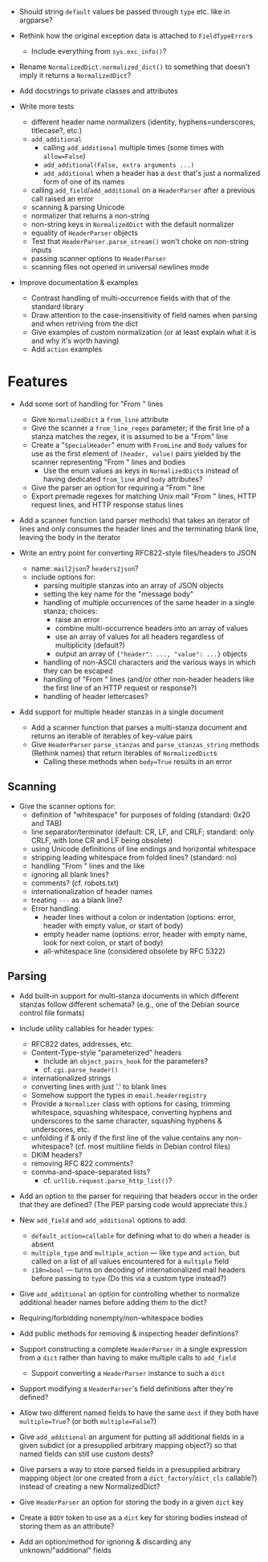 - Should string `default` values be passed through `type` etc. like in
  argparse?
- Rethink how the original exception data is attached to `FieldTypeError`s
    - Include everything from `sys.exc_info()`?
- Rename `NormalizedDict.normalized_dict()` to something that doesn't imply it
  returns a `NormalizedDict`?
- Add docstrings to private classes and attributes

- Write more tests
    - different header name normalizers (identity, hyphens=underscores,
      titlecase?, etc.)
    - `add_additional`
        - calling `add_additional` multiple times (some times with
          `allow=False`)
        - `add_additional(False, extra arguments ...)`
        - `add_additional` when a header has a `dest` that's just a normalized
          form of one of its names
    - calling `add_field`/`add_additional` on a `HeaderParser` after a previous
      call raised an error
    - scanning & parsing Unicode
    - normalizer that returns a non-string
    - non-string keys in `NormalizedDict` with the default normalizer
    - equality of `HeaderParser` objects
    - Test that `HeaderParser.parse_stream()` won't choke on non-string inputs
    - passing scanner options to `HeaderParser`
    - scanning files not opened in universal newlines mode

- Improve documentation & examples
    - Contrast handling of multi-occurrence fields with that of the standard
      library
    - Draw attention to the case-insensitivity of field names when parsing and
      when retriving from the dict
    - Give examples of custom normalization (or at least explain what it is and
      why it's worth having)
    - Add `action` examples


Features
========
- Add some sort of handling for "From " lines
    - Give `NormalizedDict` a `from_line` attribute
    - Give the scanner a `from_line_regex` parameter; if the first line of a
      stanza matches the regex, it is assumed to be a "From" line
    - Create a "`SpecialHeader`" enum with `FromLine` and `Body` values for use
      as the first element of `(header, value)` pairs yielded by the scanner
      representing "From " lines and bodies
        - Use the enum values as keys in `NormalizedDict`s instead of having
          dedicated `from_line` and `body` attributes?
    - Give the parser an option for requiring a "From " line
    - Export premade regexes for matching Unix mail "From " lines, HTTP
      request lines, and HTTP response status lines

- Add a scanner function (and parser methods) that takes an iterator of lines
  and only consumes the header lines and the terminating blank line, leaving
  the body in the iterator

- Write an entry point for converting RFC822-style files/headers to JSON
    - name: `mail2json`? `headers2json`?
    - include options for:
        - parsing multiple stanzas into an array of JSON objects
        - setting the key name for the "message body"
        - handling of multiple occurrences of the same header in a single
          stanza; choices:
            - raise an error
            - combine multi-occurrence headers into an array of values
            - use an array of values for all headers regardless of multiplicity
              (default?)
            - output an array of `{"header": ..., "value": ...}` objects
        - handling of non-ASCII characters and the various ways in which they
          can be escaped
        - handling of "From " lines (and/or other non-header headers like the
          first line of an HTTP request or response?)
        - handling of header lettercases?

- Add support for multiple header stanzas in a single document
    - Add a scanner function that parses a multi-stanza document and returns an
      iterable of iterables of key-value pairs
    - Give `HeaderParser` `parse_stanzas` and `parse_stanzas_string` methods
      (Rethink names) that return iterables of `NormalizedDict`s
        - Calling these methods when `body=True` results in an error

Scanning
--------
- Give the scanner options for:
    - definition of "whitespace" for purposes of folding (standard: 0x20 and
      TAB)
    - line separator/terminator (default: CR, LF, and CRLF; standard: only
      CRLF, with lone CR and LF being obsolete)
    - using Unicode definitions of line endings and horizontal whitespace
    - stripping leading whitespace from folded lines? (standard: no)
    - handling "From " lines and the like
    - ignoring all blank lines?
    - comments? (cf. robots.txt)
    - internationalization of header names
    - treating `---` as a blank line?
    - Error handling:
        - header lines without a colon or indentation (options: error, header
          with empty value, or start of body)
        - empty header name (options: error, header with empty name, look for
          next colon, or start of body)
        - all-whitespace line (considered obsolete by RFC 5322)

Parsing
-------
- Add built-in support for multi-stanza documents in which different stanzas
  follow different schemata? (e.g., one of the Debian source control file
  formats)

- Include utility callables for header types:
    - RFC822 dates, addresses, etc.
    - Content-Type-style "parameterized" headers
        - Include an `object_pairs_hook` for the parameters?
        - cf. `cgi.parse_header()`
    - internationalized strings
    - converting lines with just '.' to blank lines
    - Somehow support the types in `email.headerregistry`
    - Provide a `Normalizer` class with options for casing, trimming
      whitespace, squashing whitespace, converting hyphens and underscores to
      the same character, squashing hyphens & underscores, etc.
    - unfolding if & only if the first line of the value contains any
      non-whitespace? (cf. most multiline fields in Debian control files)
    - DKIM headers?
    - removing RFC 822 comments?
    - comma-and-space-separated lists?
        - cf. `urllib.request.parse_http_list()`?

- Add an option to the parser for requiring that headers occur in the order
  that they are defined?  (The PEP parsing code would appreciate this.)

- New `add_field` and `add_additional` options to add:
    - `default_action=callable` for defining what to do when a header is absent
    - `multiple_type` and `multiple_action` — like `type` and `action`, but
      called on a list of all values encountered for a `multiple` field
    - `i18n=bool` — turns on decoding of internationalized mail headers before
      passing to `type` (Do this via a custom type instead?)

- Give `add_additional` an option for controlling whether to normalize
  additional header names before adding them to the dict?

- Requiring/forbidding nonempty/non-whitespace bodies

- Add public methods for removing & inspecting header definitions?

- Support constructing a complete `HeaderParser` in a single expression from a
  `dict` rather than having to make multiple calls to `add_field`
    - Support converting a `HeaderParser` instance to such a `dict`

- Support modifying a `HeaderParser`'s field definitions after they're defined?

- Allow two different named fields to have the same `dest` if they both have
  `multiple=True`? (or both `multiple=False`?)

- Give `add_additional` an argument for putting all additional fields in a
  given subdict (or a presupplied arbitrary mapping object?) so that named
  fields can still use custom dests?

- Give parsers a way to store parsed fields in a presupplied arbitrary mapping
  object (or one created from a `dict_factory`/`dict_cls` callable?) instead of
  creating a new NormalizedDict?

- Give `HeaderParser` an option for storing the body in a given `dict` key

- Create a `BODY` token to use as a `dict` key for storing bodies instead of
  storing them as an attribute?

- Add an option/method for ignoring & discarding any unknown/"additional"
  fields
